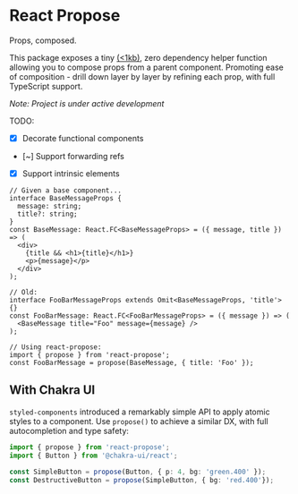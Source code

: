 # React Propose

Props, composed.

This package exposes a tiny [(<1kb)](https://bundlephobia.com/package/react-propose), zero dependency helper function allowing you to compose props from a parent component. Promoting ease of composition - drill down layer by layer by refining each prop, with full TypeScript support.

_Note: Project is under active development_

TODO:

- [x] Decorate functional components
- [~] Support forwarding refs
- [x] Support intrinsic elements

```tsx
// Given a base component...
interface BaseMessageProps {
  message: string;
  title?: string;
}
const BaseMessage: React.FC<BaseMessageProps> = ({ message, title }) => (
  <div>
    {title && <h1>{title}</h1>}
    <p>{message}</p>
  </div>
);

// Old:
interface FooBarMessageProps extends Omit<BaseMessageProps, 'title'> {}
const FooBarMessage: React.FC<FooBarMessageProps> = ({ message }) => (
  <BaseMessage title="Foo" message={message} />
);

// Using react-propose:
import { propose } from 'react-propose';
const FooBarMessage = propose(BaseMessage, { title: 'Foo' });
```

## With Chakra UI

`styled-components` introduced a remarkably simple API to apply atomic styles to a component. Use `propose()` to achieve a similar DX, with full autocompletion and type safety:

```ts
import { propose } from 'react-propose';
import { Button } from '@chakra-ui/react';

const SimpleButton = propose(Button, { p: 4, bg: 'green.400' });
const DestructiveButton = propose(SimpleButton, { bg: 'red.400'});
```
